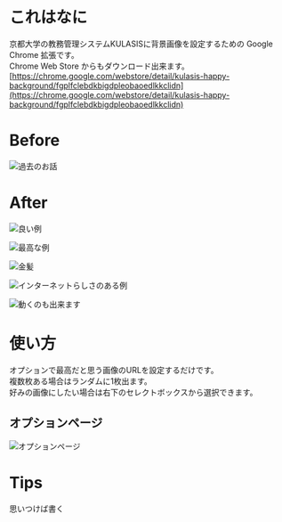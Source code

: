 # これはなに

京都大学の教務管理システムKULASISに背景画像を設定するための Google Chrome 拡張です。  
Chrome Web Store からもダウンロード出来ます。  
[https://chrome.google.com/webstore/detail/kulasis-happy-background/fgplfclebdkbigdpleobaoedlkkclidn](https://chrome.google.com/webstore/detail/kulasis-happy-background/fgplfclebdkbigdpleobaoedlkkclidn)

# Before

![過去のお話](http://gyazo.com/10496771b0ec683a3e2596149c012df3.png)

# After

![良い例](http://gyazo.com/9a152c5422bedeb74b97e721e700e546.png)

![最高な例](http://gyazo.com/ed072bac65d0f9978ee0b726212bcead.png)

![金髪](http://gyazo.com/0243630f63ad388a10204290c433a5b5.png)

![インターネットらしさのある例](http://gyazo.com/8d0d88a534921cf5177e40ceea5e378d.png)

![動くのも出来ます](http://gifzo.net/yBlReoIb2X.gif)

# 使い方

オプションで最高だと思う画像のURLを設定するだけです。  
複数枚ある場合はランダムに1枚出ます。  
好みの画像にしたい場合は右下のセレクトボックスから選択できます。

## オプションページ

![オプションページ](http://gyazo.com/1d7ed7a1ca06677add58182cca811b87.png)

# Tips

思いつけば書く
